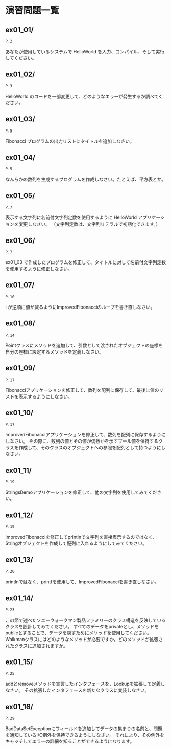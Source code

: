 # 演習問題一覧

## ex01_01/


`P.2`

あなたが使用しているシステムで HelloWorld を入力、コンパイル、そして実行してください。

## ex01_02/


`P.3`

HelloWorld のコードを一部変更して、どのようなエラーが発生するか調べてください。

## ex01_03/


`P.5`

Fibonacci プログラムの出力リストにタイトルを追加しなさい。

## ex01_04/


`P.5`

なんらかの数列を生成するプログラムを作成しなさい。たとえば、平方表とか。

## ex01_05/


`P.7`

表示する文字列に名前付文字列定数を使用するように HelloWorld アプリケーションを変更しなさい。
（文字列定数は、文字列リテラルで初期化できます。）

## ex01_06/


`P.7`

ex01_03 で作成したプログラムを修正して、タイトルに対して名前付文字列定数を使用するように修正しなさい。

## ex01_07/


`P.10`

i が逆順に値が減るようにImprovedFibonacciのループを書き直しなさい。

## ex01_08/


`P.14`

Pointクラスにメソッドを追加して、引数として渡されたオブジェクトの座標を自分の座標に設定するメソッドを定義しなさい。

## ex01_09/


`P.17`

Fibonacciアプリケーションを修正して、数列を配列に保存して、最後に値のリストを表示するようにしなさい。

## ex01_10/


`P.17`

ImprovedFibonacciアプリケーションを修正して、数列を配列に保存するようにしなさい。
その際に、数列の値とその値が偶数かを示すブール値を保持するクラスを作成して、そのクラスのオブジェクトへの参照を配列として持つようにしなさい。

## ex01_11/


`P.19`

StringsDemoアプリケーションを修正して、他の文字列を使用してみてください。

## ex01_12/


`P.19`

ImprovedFibonacciを修正してprintlnで文字列を直接表示するのではなく、Stringオブジェクトを作成して配列に入れるようにしてみてください。

## ex01_13/


`P.20`

printlnではなく、printfを使用して、ImprovedFibonacciを書き直しなさい。

## ex01_14/


`P.23`

この節で述べたソニーウォークマン製品ファミリーのクラス構造を反映しているクラスを設計してみてください。
すべてのデータをprivateとし、メソッドをpublicとすることで、データを隠すためにメソッドを使用してください。
Walkmanクラスにはどのようなメソッドが必要ですか。どのメソッドが拡張されたクラスに追加されますか。


## ex01_15/


`P.25`


addとremoveメソッドを宣言したインタフェースを、Lookupを拡張して定義しなさい。
その拡張したインタフェースを新たなクラスに実装しなさい。

## ex01_16/


`P.29`

BadDataSetExceptionにフィールドを追加してデータの集まりの名前と、問題を通知しているI/O例外を保持できるようにしなさい。
それにより、その例外をキャッチしてエラーの詳細を知ることができるようになります。

